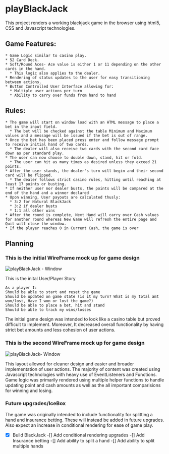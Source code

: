 # playBlackJack
This project renders a working blackjack game in the browser using html5, CSS and Javascript technologies.

## Game Features:
    * Game Logic similar to casino play.
    * 52 Card Deck.
    * Soft/Round Aces- Ace value is either 1 or 11 depending on the other cards in the hand.
      * This logic also applies to the dealer.
    * Rendering of status updates to the user for easy transitioning between actions.
    * Button Controlled User Interface allowing for:    
      * Multiple user actions per turn
      * Ability to carry over funds from hand to hand

## Rules:
    * The game will start on window load with an HTML message to place a bet in the input field.
      * The bet will be checked against the table Minimum and Maximum values and a message will be issued if the bet is out of range.
    * Once the bet has been placed press enter and follow message prompt to receive initial hand of two cards.
      * The dealer will also receive two cards with the second card face down as per standard play.
    * The user can now choose to double down, stand, hit or fold.
      * The user can hit as many times as desired unless they exceed 21 points.
    * After the user stands, the dealer's turn will begin and their second card will be flipped.
      * The dealer follows strict casino rules, hitting until reaching at least 17 points or busting.
    * If neither user nor dealer busts, the points will be compared at the end of the hand and a winner declared
    * Upon winning, User payouts are calculated thusly:
      * 3:2 for Natural BlackJack 
      * 3:2 if dealer busts
      * 1:1 all other wins
    * After the round is complete, Next Hand will carry over Cash values for another round whereas New Game will refresh the entire page and Quit will close the window. 
    * If the player reaches 0 in Current Cash, the game is over

## Planning 

### This is the initial WireFrame mock up for game design

![playBlackJack - Window](https://user-images.githubusercontent.com/73343168/99282705-a85ded80-27f9-11eb-9987-3017387679bb.png)

This is the inital User/Player Story

~~~~~~~~~~~~~~~Player story~~~~~~~~~~~~~
As a player I:
Should be able to start and reset the game 
Should be updated on game state (is it my turn? What is my total amt won/lost, Have I won or lost the game?)
Should be able to place a bet, hit and stand
Should be able to track my wins/losses
~~~~~~~~~~~~~~~~~~~~~~~~~~~~~~~~~~~~~~

The initial game design was intended to look like a casino table but proved difficult to implement. Moreover, It decreased overall functionality by having strict bet amounts and less cohesion of user actions.

### This is the second WireFrame mock up for game design
![playBlackJack- Window](https://user-images.githubusercontent.com/73343168/99894690-e751d000-2c4b-11eb-863e-a9f87cdf2948.png)

This layout allowed for cleaner design and easier and broader implementation of user actions. 
The majority of content was created using Javascript technologies with heavy use of EventListeners and Functions. Game logic was primarily rendered using multiple helper functions to handle updating point and cash amounts as well as the all important comparisions for winning and losing. 


### Future upgrades/IceBox

The game was originally intended to include functionality for splitting a hand and insurance betting. These will instead be added in future upgrades. Also expect an increase in conditional rendering for ease of game play. 
-[x] Build BlackJack
-[] Add conditional rendering upgrades
-[] Add Insurance betting
-[] Add ability to split a hand
-[] Add ability to split multiple hands
